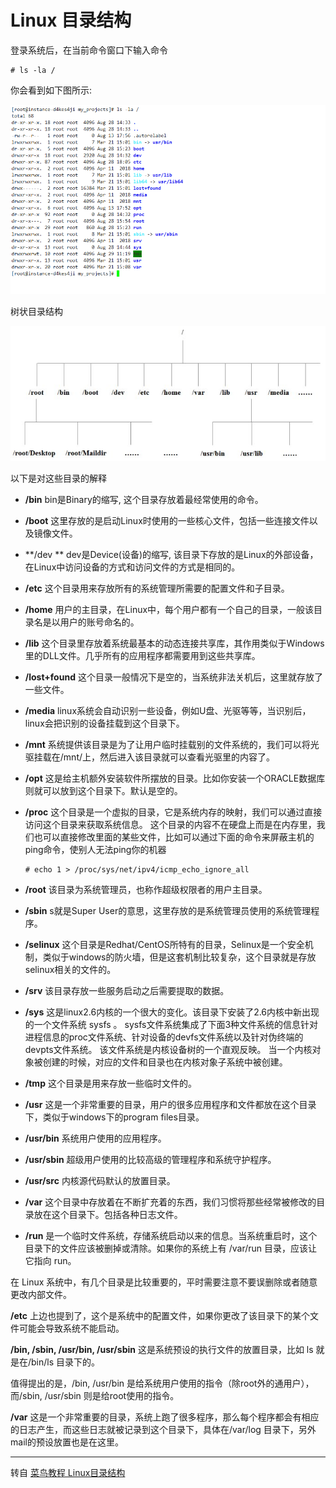 # Linux 目录结构

登录系统后，在当前命令窗口下输入命令

```shell
# ls -la /
```

你会看到如下图所示:

![](assets/markdown-img-paste-20190829122203478.png)

树状目录结构

![](assets/markdown-img-paste-20190829122103511.png)

以下是对这些目录的解释

-   **/bin**
    bin是Binary的缩写, 这个目录存放着最经常使用的命令。

-   **/boot**
    这里存放的是启动Linux时使用的一些核心文件，包括一些连接文件以及镜像文件。

-   **/dev **
    dev是Device(设备)的缩写, 该目录下存放的是Linux的外部设备，在Linux中访问设备的方式和访问文件的方式是相同的。

-   **/etc**
    这个目录用来存放所有的系统管理所需要的配置文件和子目录。

-   **/home**
    用户的主目录，在Linux中，每个用户都有一个自己的目录，一般该目录名是以用户的账号命名的。

-   **/lib**
    这个目录里存放着系统最基本的动态连接共享库，其作用类似于Windows里的DLL文件。几乎所有的应用程序都需要用到这些共享库。

-   **/lost+found**
    这个目录一般情况下是空的，当系统非法关机后，这里就存放了一些文件。

-   **/media**
    linux系统会自动识别一些设备，例如U盘、光驱等等，当识别后，linux会把识别的设备挂载到这个目录下。

-   **/mnt**
    系统提供该目录是为了让用户临时挂载别的文件系统的，我们可以将光驱挂载在/mnt/上，然后进入该目录就可以查看光驱里的内容了。

-   **/opt**
    这是给主机额外安装软件所摆放的目录。比如你安装一个ORACLE数据库则就可以放到这个目录下。默认是空的。

-   **/proc**
    这个目录是一个虚拟的目录，它是系统内存的映射，我们可以通过直接访问这个目录来获取系统信息。
    这个目录的内容不在硬盘上而是在内存里，我们也可以直接修改里面的某些文件，比如可以通过下面的命令来屏蔽主机的ping命令，使别人无法ping你的机器

    ```shell
    # echo 1 > /proc/sys/net/ipv4/icmp_echo_ignore_all
    ```

-   **/root**
    该目录为系统管理员，也称作超级权限者的用户主目录。

-   **/sbin**
    s就是Super User的意思，这里存放的是系统管理员使用的系统管理程序。

-   **/selinux**
    这个目录是Redhat/CentOS所特有的目录，Selinux是一个安全机制，类似于windows的防火墙，但是这套机制比较复杂，这个目录就是存放selinux相关的文件的。

-   **/srv**
    该目录存放一些服务启动之后需要提取的数据。

-   **/sys**
     这是linux2.6内核的一个很大的变化。该目录下安装了2.6内核中新出现的一个文件系统 sysfs 。
    sysfs文件系统集成了下面3种文件系统的信息针对进程信息的proc文件系统、针对设备的devfs文件系统以及针对伪终端的devpts文件系统。
    该文件系统是内核设备树的一个直观反映。
    当一个内核对象被创建的时候，对应的文件和目录也在内核对象子系统中被创建。

-   **/tmp**
    这个目录是用来存放一些临时文件的。

-   **/usr**
    这是一个非常重要的目录，用户的很多应用程序和文件都放在这个目录下，类似于windows下的program files目录。

-   **/usr/bin**
    系统用户使用的应用程序。

-   **/usr/sbin**
    超级用户使用的比较高级的管理程序和系统守护程序。

-   **/usr/src**
    内核源代码默认的放置目录。

-   **/var**
    这个目录中存放着在不断扩充着的东西，我们习惯将那些经常被修改的目录放在这个目录下。包括各种日志文件。

-   **/run**
    是一个临时文件系统，存储系统启动以来的信息。当系统重启时，这个目录下的文件应该被删掉或清除。如果你的系统上有 /var/run 目录，应该让它指向 run。

在 Linux 系统中，有几个目录是比较重要的，平时需要注意不要误删除或者随意更改内部文件。

**/etc** 上边也提到了，这个是系统中的配置文件，如果你更改了该目录下的某个文件可能会导致系统不能启动。

**/bin, /sbin, /usr/bin, /usr/sbin** 这是系统预设的执行文件的放置目录，比如 ls 就是在/bin/ls 目录下的。

值得提出的是，/bin, /usr/bin 是给系统用户使用的指令（除root外的通用户），而/sbin, /usr/sbin 则是给root使用的指令。

**/var** 这是一个非常重要的目录，系统上跑了很多程序，那么每个程序都会有相应的日志产生，而这些日志就被记录到这个目录下，具体在/var/log 目录下，另外mail的预设放置也是在这里。

****
转自 [菜鸟教程 Linux目录结构](https://www.runoob.com/linux/linux-system-contents.html)
